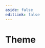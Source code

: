 ```yaml
---
aside: false
editLink: false
---
```


# Theme

<script setup>
import { onUpdated, watch } from 'vue'
import { useData } from 'vitepress'

import Chart from '../../components/SampleChart.vue'
import { data } from '../../data/sample/theme/index.data.js'

const { isDark } = useData()

onUpdated(() => {
  document.getElementById('k-line-chart').style.backgroundColor = isDark.value ? '#1b1b1f' : '#ffffff'
})

watch(isDark, (newValue) => {
  const container = document.getElementById('k-line-chart')
  if (newValue) {
    container.style.backgroundColor = '#1b1b1f'
  } else {
    container.style.backgroundColor = '#ffffff'
  }
})
</script>
<Chart :js="data['index.js']" :css="data['index.css']" :html="data['index.html']" title="Theme"/>

<!--@include: @/data/sample/theme/index.md-->
